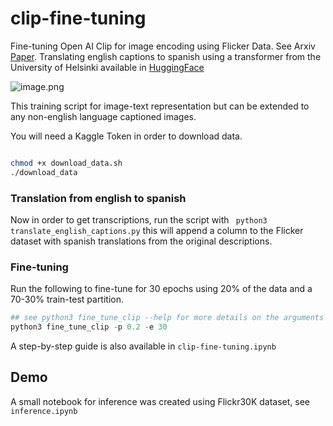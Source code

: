 # clip-fine-tuning
Fine-tuning Open AI Clip for image encoding using Flicker Data. See Arxiv [Paper](https://arxiv.org/abs/2103.00020). Translating english captions to spanish using a transformer from the University of Helsinki available in [HuggingFace](https://huggingface.co/Helsinki-NLP/opus-mt-en-es)


![image.png](https://miro.medium.com/max/786/1*tg7akErlMSyCLQxrMtQIYw.png)


This training script for image-text representation but can be extended to any non-english language captioned images.


You will need a Kaggle Token in order to download data.


```bash

chmod +x download_data.sh
./download_data

```

### Translation from english to spanish

Now in order to get transcriptions, run the script with ` python3 translate_english_captions.py` this will append a column to the Flicker dataset with spanish translations from the original descriptions.

### Fine-tuning

Run the following to fine-tune for 30 epochs using 20% of the data and a 70-30% train-test partition.


```python
## see python3 fine_tune_clip --help for more details on the arguments
python3 fine_tune_clip -p 0.2 -e 30 
```

A step-by-step guide is also available in `clip-fine-tuning.ipynb`


## Demo

A small notebook for inference was created using Flickr30K dataset, see `inference.ipynb`

